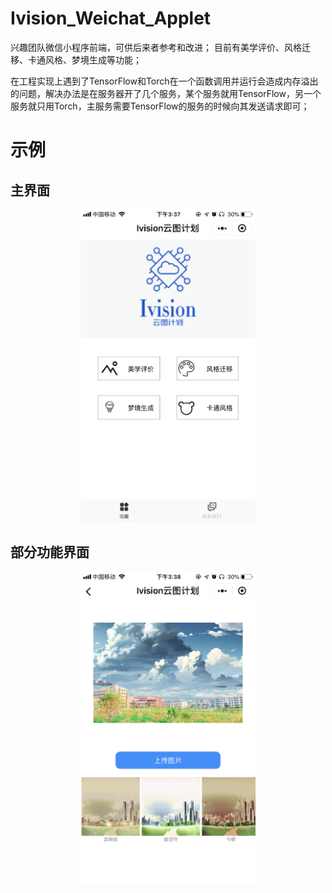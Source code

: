 # Ivision_Weichat_Applet
兴趣团队微信小程序前端，可供后来者参考和改进；
目前有美学评价、风格迁移、卡通风格、梦境生成等功能；

在工程实现上遇到了TensorFlow和Torch在一个函数调用并运行会造成内存溢出的问题，解决办法是在服务器开了几个服务，某个服务就用TensorFlow，另一个服务就只用Torch，主服务需要TensorFlow的服务的时候向其发送请求即可；

# 示例
## 主界面
<div align=center><img src="https://github.com/YangRui2015/Image/blob/master/IMG_0159.PNG" height="500" alt="图片加载失败时，显示这段字"/></div>

## 部分功能界面
<div align=center><img src="https://github.com/YangRui2015/Image/blob/master/IMG_0160.PNG" height="500" alt="图片加载失败时，显示这段字"/></div>

